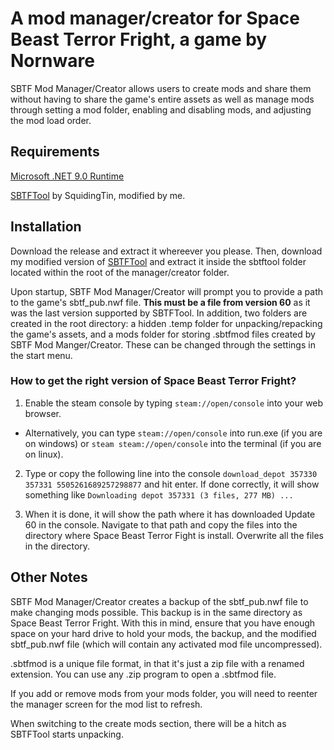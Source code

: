 # A mod manager/creator for Space Beast Terror Fright, a game by Nornware

SBTF Mod Manager/Creator allows users to create mods and share them without having to share the game's entire assets as well as manage mods through setting a mod folder, enabling and disabling mods, and adjusting the mod load order.

## Requirements

[Microsoft .NET 9.0 Runtime](https://dotnet.microsoft.com/en-us/download/dotnet/9.0)

[SBTFTool](https://github.com/MisterIchor/sbtf_tool_batch/tree/main) by SquidingTin, modified by me.


## Installation
Download the release and extract it whereever you please. Then, download my modified version of [SBTFTool](https://github.com/MisterIchor/sbtf_tool_batch) and extract it inside the sbtftool folder located within the root of the manager/creator folder. 

Upon startup, SBTF Mod Manager/Creator will prompt you to provide a path to the game's sbtf_pub.nwf file. **This must be a file from version 60** as it was the last version supported by SBTFTool. In addition, two folders are created in the root directory: a hidden .temp folder for unpacking/repacking the game's assets, and a mods folder for storing .sbtfmod files created by SBTF Mod Manger/Creator. These can be changed through the settings in the start menu.

### How to get the right version of Space Beast Terror Fright?

1. Enable the steam console by typing ```steam://open/console``` into your web browser.
  - Alternatively, you can type ```steam://open/console``` into run.exe (if you are on windows) or ```steam steam://open/console``` into the terminal (if you are on linux).

2. Type or copy the following line into the console ```download_depot 357330 357331 5505261689257298877``` and hit enter. If done correctly, it will show something like ```Downloading depot 357331 (3 files, 277 MB) ... ```

3. When it is done, it will show the path where it has downloaded Update 60 in the console. Navigate to that path and copy the files into the directory where Space Beast Terror Fight is install. Overwrite all the files in the directory.

## Other Notes

SBTF Mod Manager/Creator creates a backup of the sbtf_pub.nwf file to make changing mods possible. This backup is in the same directory as Space Beast Terror Fright. With this in mind, ensure that you have enough space on your hard drive to hold your mods, the backup, and the modified sbtf_pub.nwf file (which will contain any activated mod file uncompressed).

.sbtfmod is a unique file format, in that it's just a zip file with a renamed extension. You can use any .zip program to open a .sbtfmod file.

If you add or remove mods from your mods folder, you will need to reenter the manager screen for the mod list to refresh.

When switching to the create mods section, there will be a hitch as SBTFTool starts unpacking.
